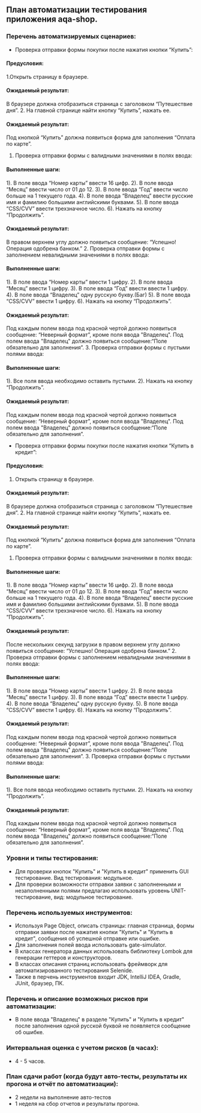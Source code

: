 ## План автоматизации тестирования приложения aqa-shop. 
### Перечень автоматизируемых сценариев:
* Проверка отправки формы покупки после нажатия кнопки “Купить”:
#### Предусловия:
1.Открыть страницу в браузере.
#### Ожидаемый результат:  
В браузере должна отобразиться  страница с заголовком “Путешествие дня”.
2. На главной странице найти кнопку “Купить”, нажать ее.
#### Ожидаемый результат:  
Под кнопкой “Купить” должна появиться форма для заполнения “Оплата по карте”.

1. Проверка отправки формы с валидными значениями в полях ввода:
#### Выполненные шаги:
  1). В поле ввода “Номер карты” ввести 16 цифр.
  2). В поле ввода “Месяц” ввести число от 01 до 12.
  3). В поле ввода “Год” ввести число больше на 1 текущего года.
  4). В поле ввода “Владелец” ввести русские имя и фамилию большими английскими буквами.
  5). В поле ввода “CSS/CVV” ввести трехзначное число.
  6). Нажать на кнопку “Продолжить”. 
#### Ожидаемый результат: 
  В правом верхнем углу должно появиться сообщение: “Успешно! Операция одобрена банком.”
2. Проверка отправки формы с заполнением невалидными значениями в полях ввода:
#### Выполненные шаги:
  1). В поле ввода “Номер карты” ввести 1 цифру.
  2). В поле ввода “Месяц” ввести 1 цифру.
  3). В поле ввода “Год” ввести ввести 1 цифру.
  4). В поле ввода “Владелец” одну русскую букву.(Баг)
  5). В поле ввода “CSS/CVV” ввести 1 цифру.
  6). Нажать на кнопку “Продолжить”.
#### Ожидаемый результат:    
   Под каждым полем ввода под красной чертой должно появиться сообщение: “Неверный формат”, кроме поля ввода "Владелец". Под полем ввода "Владелец" должно появиться сообщение:“Поле обязательно для заполнения”.
3. Проверка отправки формы с пустыми полями ввода:
#### Выполненные шаги:
  1). Все поля ввода необходимо оставить пустыми.
  2). Нажать на кнопку “Продолжить”.   
#### Ожидаемый результат:
  Под каждым полем ввода под красной чертой должно появиться сообщение: “Неверный формат”, кроме поля ввода "Владелец". Под полем ввода "Владелец" должно появиться сообщение:“Поле обязательно для заполнения”.

* Проверка отправки формы покупки после нажатия кнопки “Купить в кредит”:
#### Предусловия:
1. Открыть страницу в браузере.
#### Ожидаемый результат:  
В браузере должна отобразиться страница с заголовком “Путешествие дня”. 
2. На главной странице найти кнопку “Купить”, нажать ее.
#### Ожидаемый результат:  
Под кнопкой “Купить” должна появиться форма для заполнения “Оплата по карте”.
1. Проверка отправки формы с валидными значениями в полях ввода:
#### Выполненные шаги:
  1). В поле ввода “Номер карты” ввести 16 цифр.
  2). В поле ввода “Месяц” ввести число от 01 до 12.
  3). В поле ввода “Год” ввести число больше на 1 текущего года.
  4). В поле ввода “Владелец” ввести русские имя и фамилию большими английскими буквами.
  5). В поле ввода “CSS/CVV” ввести трехзначное число.
  6). Нажать на кнопку “Продолжить”. 
#### Ожидаемый результат:
  После нескольких секунд загрузки в правом верхнем углу должно появиться сообщение: “Успешно! Операция одобрена банком.”
2. Проверка отправки формы с заполнением невалидными значениями в полях ввода:
#### Выполненные шаги:
  1). В поле ввода “Номер карты” ввести 1 цифру.
  2). В поле ввода “Месяц” ввести 1 цифру.
  3). В поле ввода “Год” ввести ввести 1 цифру.
  4). В поле ввода “Владелец” одну русскую букву.
  5). В поле ввода “CSS/CVV” ввести 1 цифру.
  6). Нажать на кнопку “Продолжить”. 
#### Ожидаемый результат:  
  Под каждым полем ввода под красной чертой должно появиться сообщение: “Неверный формат”, кроме поля ввода "Владелец". Под полем ввода "Владелец" должно появиться сообщение:“Поле обязательно для заполнения”.
3. Проверка отправки формы с пустыми полями ввода:
#### Выполненные шаги:
  1). Все поля ввода необходимо оставить пустыми.
  2). Нажать на кнопку “Продолжить”. 
#### Ожидаемый результат:
  Под каждым полем ввода под красной чертой должно появиться сообщение: “Неверный формат”, кроме поля ввода "Владелец". Под полем ввода "Владелец" должно появиться сообщение:“Поле обязательно для заполнения”.

### Уровни и типы тестирования: 
* Для проверки кнопок "Купить" и "Купить в кредит" применить GUI тестирование. Вид тестирования: модульное. 
* Для проверки возможности отправки заявки с заполненными и незаполненными полями предлагаю использовать уровень UNIT-тестирование, вид: модульное тестирование.

### Перечень используемых инструментов:
* Используя Page Object, описать страницы: главная страница, формы отправки заявки после нажатия кнопки "Купить" и "Купить в кредит", сообщения об успешной отправке или ошибке.
* Для заполнения полей ввода использовать gate-simulator.
* В классах генератора данных использовать библиотеку Lombok для генерации геттеров и конструкторов.
* В классах описания страниц использовать фреймворк для автоматизированного тестирования Selenide.
* Также в перчень инструментов входит JDK, IntelliJ IDEA, Gradle, JUnit, браузер, ПК.
  
### Перечень и описание возможных рисков при автоматизации:
* В поле ввода "Владелец" в разделе "Купить" и "Купить в кредит" после заполнения одной русской буквой не появляется сообщение об ошибке.

### Интервальная оценка с учетом рисков (в часах):
* 4 - 5 часов.

### План сдачи работ (когда будут авто-тесты, результаты их прогона и отчёт по автоматизации):
* 2 недели на выполнение авто-тестов
* 1 неделя на сбор отчетов и результаты прогона.

 

